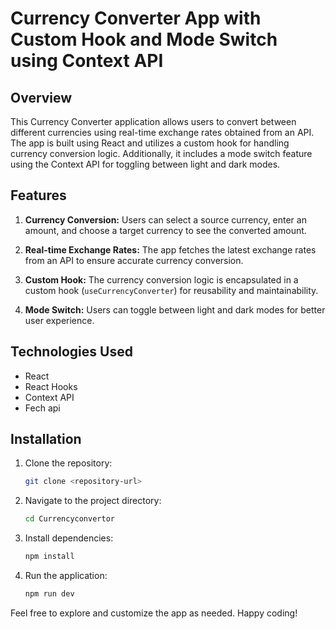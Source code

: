 # Currency Converter App with Custom Hook and Mode Switch using Context API

## Overview

This Currency Converter application allows users to convert between different currencies using real-time exchange rates obtained from an API. The app is built using React and utilizes a custom hook for handling currency conversion logic. Additionally, it includes a mode switch feature using the Context API for toggling between light and dark modes.

## Features

1. **Currency Conversion:** Users can select a source currency, enter an amount, and choose a target currency to see the converted amount.

2. **Real-time Exchange Rates:** The app fetches the latest exchange rates from an API to ensure accurate currency conversion.

3. **Custom Hook:** The currency conversion logic is encapsulated in a custom hook (`useCurrencyConverter`) for reusability and maintainability.

4. **Mode Switch:** Users can toggle between light and dark modes for better user experience.

## Technologies Used

- React
- React Hooks
- Context API
- Fech api

## Installation

1. Clone the repository:

   ```bash
   git clone <repository-url>
   ```

2. Navigate to the project directory:

   ```bash
   cd Currencyconvertor
   ```

3. Install dependencies:

   ```bash
   npm install
   ```

4. Run the application:

   ```bash
   npm run dev
   ```


Feel free to explore and customize the app as needed. Happy coding!
